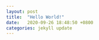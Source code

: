 ```yaml
---
layout: post
title:  "Hello World!"
date:   2020-09-26 18:48:50 +0800
categories: jekyll update
---
```

